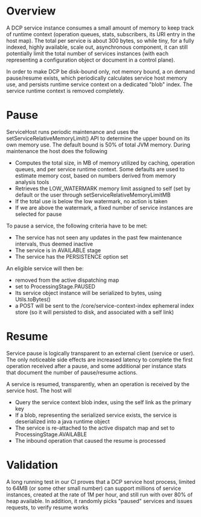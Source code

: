 # Overview

A DCP service instance consumes a small amount of memory to keep track of runtime context (operation queues, stats, subscribers, its URI entry in the host map). The total per service is about 300 bytes, so while tiny, for a fully indexed, highly available, scale out, asynchronous component, it can still potentially limit the total number of services instances (with each representing a configuration object or document in a control plane).

In order to make DCP be disk-bound only, not memory bound, a on demand pause/resume exists, which periodically calculates service host memory use, and persists runtime service context on a dedicated "blob" index. The service runtime context is removed completely.

# Pause

ServiceHost runs periodic maintenance and uses the setServiceRelativeMemoryLimit() API to determine the upper bound on its own memory use. The default bound is 50% of total JVM memory.
During maintenance the host does the following
 * Computes the total size, in MB of memory utilized by caching, operation queues, and per service runtime context. Some defaults are used to estimate memory cost, based on numbers derived from memory analysis tools
 * Retrieves the LOW_WATERMARK memory limit assigned to self (set by default or the user through setServiceRelativeMemoryLimitMB
 * If the total use is below the low watermark, no action is taken
 * If we are above the watermark, a fixed number of service instances are selected for pause

To pause a service, the following criteria have to be met:

 * The service has not seen any updates in the past few maintenance intervals, thus deemed inactive
 * The service is in AVAILABLE stage
 * The service has the PERSISTENCE option set

An eligible service will then be:
 * removed from the active dispatching map
 * set to ProcessingStage.PAUSED
 * Its service object instance will be serialized to bytes, using Utils.toBytes()
 * a POST will be sent to the /core/service-context-index ephemeral index store (so it will persisted to disk, and associated with a self link)

# Resume

Service pause is logically transparent to an external client (service or user). The only noticeable side effects are increased latency to complete the first operation received after a pause, and some additional per instance stats that document the number of pause/resume actions.

A service is resumed, transparently, when an operation is received by the service host. The host will

 * Query the service context blob index, using the self link as the primary key
 * If a blob, representing the serialized service exists, the service is deserialized into a java runtime object
 * The service is re-attached to the active dispatch map and set to ProcessingStage.AVAILABLE
 * The inbound operation that caused the resume is processed

# Validation
A long running test in our CI proves that a DCP service host process, limited to 64MB (or some other small number) can support millions of service instances, created at the rate of 1M per hour, and still run with over 80% of heap available. In addition, it randomly picks "paused" services and issues requests, to verify resume works